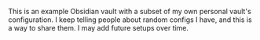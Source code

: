 This is an example Obsidian vault with a subset of my own personal vault's configuration. I keep telling people about random configs I have, and this is a way to share them. I may add future setups over time.